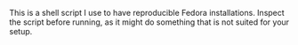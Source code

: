 This is a shell script I use to have reproducible Fedora installations. Inspect the script before running, as it might do something that is not suited for your setup.
